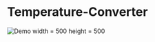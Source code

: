 # Temperature-Converter

![Demo width = 500 height = 500](https://thumbs.gfycat.com/CrazyInferiorBobwhite-size_restricted.gif)
